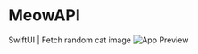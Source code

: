 # MeowAPI
SwiftUI | Fetch random cat image
![App Preview]([http://url/to/img.png](https://github.com/sol0vanti/MeowAPI/blob/main/preview/appPreview.png?raw=true))

